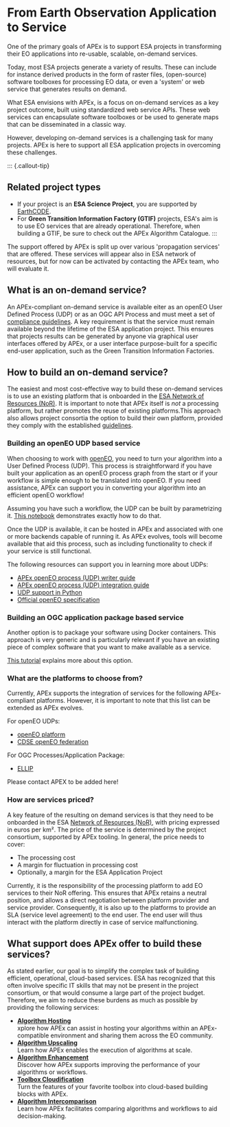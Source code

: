 # From Earth Observation Application to Service

One of the primary goals of APEx is to support ESA projects in transforming their EO applications into re-usable, scalable, on-demand services.

Today, most ESA projects generate a variety of results. These can include for instance derived products in the form of
raster files, (open-source) software toolboxes for processing EO data, or even a 'system' or web service that generates results
on demand. 

What ESA envisions with APEx, is a focus on on-demand services as a key project outcome, built using standardized web service APIs.
These web services can encapsulate software toolboxes or be used to generate maps that can be disseminated in a classic way.

However, developing on-demand services is a challenging task for many projects.
APEx is here to support all ESA application projects in overcoming these challenges.

::: {.callout-tip}

## Related project types
* If your project is an **ESA Science Project**, you are supported by [EarthCODE](https://earthcode.esa.int/).
* For **Green Transition Information Factory (GTIF)** projects, ESA's aim is to use EO services that are already operational.
Therefore, when building a GTIF, be sure to check out the APEx Algorithm Catalogue.
:::

The support offered by APEx is split up over various 'propagation services' that are offered. These services will appear
also in ESA network of resources, but for now can be activated by contacting the APEx team, who will evaluate it.

## What is an on-demand service?

An APEx-compliant on-demand service is available eiter as an openEO User Defined Process (UDP) or as an OGC API Process and
must meet a set of [compliance guidelines](interoperability/algohosting.md). A key requirement is that the service must 
remain available beyond the lifetime of the ESA application project. This ensures that projects results can be generated 
by anyone via graphical user interfaces offered by APEx, or a user interface purpose-built for a 
specific end-user application, such as the Green Transition Information Factories.

## How to build an on-demand service?

The easiest and most cost-effective way to build these on-demand services is to use an existing platform that is onboarded 
in the [ESA Network of Resources (NoR)](https://nor-discover.org/en/portfolio/). It is important to note that APEx itself is _not_ 
a processing platform, but rather promotes the reuse of existing platforms.This approach also allows project consortia the option to build their own platform, 
provided they comply with the established [guidelines](interoperability/algohostingenv.md).

### Building an openEO UDP based service

When choosing to work with [openEO](https://openeo.org/), you need to turn your algorithm into a User Defined Process (UDP). This process
is straightforward if you have built your application as an openEO process graph from the start or if your workflow is simple 
enough to be translated into openEO. If you need assistance, APEx can support you in converting your algorithm into an 
efficient openEO workflow!

Assuming you have such a workflow, the UDP can be built by parametrizing it. [This notebook](https://documentation.dataspace.copernicus.eu/notebook-samples/openeo/UDP.html)
demonstrates exactly how to do that.

Once the UDP is available, it can be hosted in APEx and associated with one or more backends capable of running it.
As APEx evolves, tools will become available that aid this process, such as including functionality to check if your service
is still functional.

The following resources can support you in learning more about UDPs:

- [APEx openEO process (UDP) writer guide](udp_writer_guide.md#sec-udp-writing)
- [APEx openEO process (UDP) integration guide](udp_writer_guide.md#sec-udp-integration)
- [UDP support in Python](https://open-eo.github.io/openeo-python-client/udp.html#user-defined-processes)
- [Official openEO specification](https://api.openeo.org/#tag/User-Defined-Processes)


### Building an OGC application package based service

Another option is to package your software using Docker containers. This approach is very generic and is particularly relevant
if you have an existing piece of complex software that you want to make available as a service.

[This tutorial](https://terradue.github.io/ogc-eo-application-package-hands-on/) explains more about this option.

### What are the platforms to choose from?

Currently, APEx supports the integration of services for the following APEx-compliant platforms. 
However, it is important to note that this list can be extended as APEx evolves.


For openEO UDPs:

* [openEO platform](https://openeo.cloud)
* [CDSE openEO federation](https://dataspace.copernicus.eu)

For OGC Processes/Application Package:

* [ELLIP](https://ellip.terradue.com)

Please contact APEX to be added here!

### How are services priced?

A key feature of the resulting on demand services is that they need to be onboarded in the ESA [Network of Resources (NoR)](https://nor-discover.org/), with
pricing expressed in euros per km². The price of the service is determined by the project consortium, supported by APEx tooling. 
In general, the price needs to cover:

- The processing cost 
- A margin for fluctuation in processing cost
- Optionally, a margin for the ESA Application Project

Currently, it is the responsibility of the processing platform to add EO services to their NoR offering. This ensures that 
APEx retains a neutral position, and allows a direct negotiation between platform provider and service provider. Consequently, it
is also up to the platforms to provide an SLA (service level agreement) to the end user. The end user will thus interact with
the platform directly in case of service malfunctioning.

## What support does APEx offer to build these services?

As stated earlier, our goal is to simplify the complex task of building efficient, operational, cloud-based services. 
ESA has recognized that this often involve specific IT skills that may not be present in the project consortium, or that
would consume a large part of the project budget. Therefore, we aim to reduce these burdens as much as possible by providing 
the following services:



* **[Algorithm Hosting](propagation/hosting.md)**
    <br/>xplore how APEx can assist in hosting your algorithms within an APEx-compatible environment and sharing them across the EO community.
* **[Algorithm Upscaling](propagation/upscaling.md)**
  <br/>Learn how APEx enables the execution of algorithms at scale.
* **[Algorithm Enhancement](propagation/enhancement.md)**
  <br/>Discover how APEx supports improving the performance of your algorithms or workflows.
* **[Toolbox Cloudification](propagation/toolboxcloud.md)**
  <br/>Turn the features of your favorite toolbox into cloud-based building blocks with APEx.
* **[Algorithm Intercomparison](propagation/intercomparison.md)**
  <br/>Learn how APEx facilitates comparing algorithms and workflows to aid decision-making.
